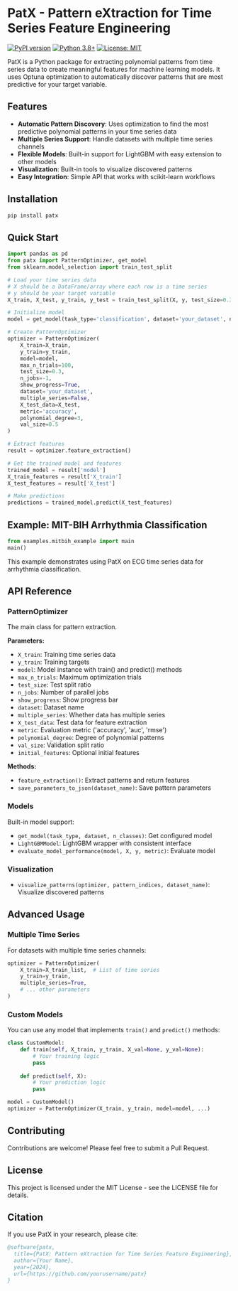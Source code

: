 # PatX - Pattern eXtraction for Time Series Feature Engineering

[![PyPI version](https://badge.fury.io/py/patx.svg)](https://badge.fury.io/py/patx)
[![Python 3.8+](https://img.shields.io/badge/python-3.8+-blue.svg)](https://www.python.org/downloads/)
[![License: MIT](https://img.shields.io/badge/License-MIT-yellow.svg)](https://opensource.org/licenses/MIT)

PatX is a Python package for extracting polynomial patterns from time series data to create meaningful features for machine learning models. It uses Optuna optimization to automatically discover patterns that are most predictive for your target variable.

## Features

- **Automatic Pattern Discovery**: Uses optimization to find the most predictive polynomial patterns in your time series data
- **Multiple Series Support**: Handle datasets with multiple time series channels
- **Flexible Models**: Built-in support for LightGBM with easy extension to other models
- **Visualization**: Built-in tools to visualize discovered patterns
- **Easy Integration**: Simple API that works with scikit-learn workflows

## Installation

```bash
pip install patx
```

## Quick Start

```python
import pandas as pd
from patx import PatternOptimizer, get_model
from sklearn.model_selection import train_test_split

# Load your time series data
# X should be a DataFrame/array where each row is a time series
# y should be your target variable
X_train, X_test, y_train, y_test = train_test_split(X, y, test_size=0.3)

# Initialize model
model = get_model(task_type='classification', dataset='your_dataset', n_classes=3)

# Create PatternOptimizer
optimizer = PatternOptimizer(
    X_train=X_train,
    y_train=y_train,
    model=model,
    max_n_trials=100,
    test_size=0.3,
    n_jobs=-1,
    show_progress=True,
    dataset='your_dataset',
    multiple_series=False,
    X_test_data=X_test,
    metric='accuracy',
    polynomial_degree=3,
    val_size=0.5
)

# Extract features
result = optimizer.feature_extraction()

# Get the trained model and features
trained_model = result['model']
X_train_features = result['X_train']
X_test_features = result['X_test']

# Make predictions
predictions = trained_model.predict(X_test_features)
```

## Example: MIT-BIH Arrhythmia Classification

```python
from examples.mitbih_example import main
main()
```

This example demonstrates using PatX on ECG time series data for arrhythmia classification.

## API Reference

### PatternOptimizer

The main class for pattern extraction.

**Parameters:**
- `X_train`: Training time series data
- `y_train`: Training targets
- `model`: Model instance with train() and predict() methods
- `max_n_trials`: Maximum optimization trials
- `test_size`: Test split ratio
- `n_jobs`: Number of parallel jobs
- `show_progress`: Show progress bar
- `dataset`: Dataset name
- `multiple_series`: Whether data has multiple series
- `X_test_data`: Test data for feature extraction
- `metric`: Evaluation metric ('accuracy', 'auc', 'rmse')
- `polynomial_degree`: Degree of polynomial patterns
- `val_size`: Validation split ratio
- `initial_features`: Optional initial features

**Methods:**
- `feature_extraction()`: Extract patterns and return features
- `save_parameters_to_json(dataset_name)`: Save pattern parameters

### Models

Built-in model support:
- `get_model(task_type, dataset, n_classes)`: Get configured model
- `LightGBMModel`: LightGBM wrapper with consistent interface
- `evaluate_model_performance(model, X, y, metric)`: Evaluate model

### Visualization

- `visualize_patterns(optimizer, pattern_indices, dataset_name)`: Visualize discovered patterns

## Advanced Usage

### Multiple Time Series

For datasets with multiple time series channels:

```python
optimizer = PatternOptimizer(
    X_train=X_train_list,  # List of time series
    y_train=y_train,
    multiple_series=True,
    # ... other parameters
)
```

### Custom Models

You can use any model that implements `train()` and `predict()` methods:

```python
class CustomModel:
    def train(self, X_train, y_train, X_val=None, y_val=None):
        # Your training logic
        pass
    
    def predict(self, X):
        # Your prediction logic
        pass

model = CustomModel()
optimizer = PatternOptimizer(X_train, y_train, model=model, ...)
```

## Contributing

Contributions are welcome! Please feel free to submit a Pull Request.

## License

This project is licensed under the MIT License - see the LICENSE file for details.

## Citation

If you use PatX in your research, please cite:

```bibtex
@software{patx,
  title={PatX: Pattern eXtraction for Time Series Feature Engineering},
  author={Your Name},
  year={2024},
  url={https://github.com/yourusername/patx}
}
```